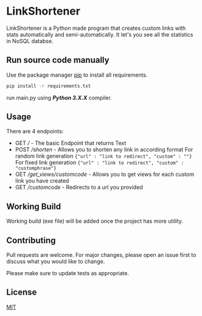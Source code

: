 # LinkShortener

LinkShortener is a Python made program that creates custom links with stats automatically and semi-automatically. It let's you see all the statistics in NoSQL databse.

## Run source code manually

Use the package manager [pip](https://pip.pypa.io/en/stable/) to install all requirements.

```bash
pip install -r requirements.txt
```

run main.py using ***Python **3.X.X***** compiler.


## Usage
There are 4 endpoints:
* GET */* - The basic Endpoint that returns Text 
* POST */shorten* - Allows you to shorten any link in according format
   For random link generation ```{"url" : "link to redirect", "custom" : ""}```  
   For fixed link generation ```{"url" : "link to redirect", "custom" : "customphrase"}```  
* GET */get_views/customcode* - Allows you to get views for each custom link you have created
* GET */customcode* - Redirects to a url you provided
## Working Build

Working build (exe file) will be added once the project has more utility.

## Contributing

Pull requests are welcome. For major changes, please open an issue first
to discuss what you would like to change.

Please make sure to update tests as appropriate.

## License

[MIT](https://choosealicense.com/licenses/mit/)
